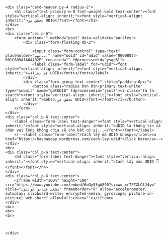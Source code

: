 <main>
<div class="row justify-content-center">
    <div class="card shadow" style="border-radius:3vw;">

    <div class="card-header py-4 radius-2">
        <h1 class="text-primary m-0 font-weight-bold text-center"><font style="vertical-align: inherit;"><font style="vertical-align: inherit;">تحقق من UDID</font></font></h1>
    </div>
    <br>
    <div class="col p-6">
        <form action="" method="post" data-validate="parsley">
            <div class="form-floating mb-2">
                
                <input class="form-control" type="text" placeholder="نهب..." name="udid" id="udid" value="00008027-001C609A1A6A402E" required="" fdprocessedid="ysgg6l">
                <label class="form-label" for="udid"><font style="vertical-align: inherit;"><font style="vertical-align: inherit;">قم بقراءة UDID</font></font></label>
            </div>
    		<div class="form-group text-center" style="padding:0px;">
    		    <button class="radius btn btn-primary text-white" type="submit" name="getUDID" fdprocessedid="jsol7"><i class="fa fa-search"><font style="vertical-align: inherit;"><font style="vertical-align: inherit;">&nbsp;تحقق من UDID</font></font></i></button>
    		</div>                               
    	</form>
    </div>
    <div class="col p-6 text-center">
    	<label class="form-label text-danger"><font style="vertical-align: inherit;"><font style="vertical-align: inherit;">UDID là thông tin cá nhân vui lòng không chia sẽ cho bất cứ ai...</font></font></label>
    	<!--<label class="form-label">Cách lấy mã UDID &nbsp;</label><a href="https://havhayday.wordpress.com/cach-lay-udid">Click Here</a>-->
    </div>
    <br>
    <div class="col p-6 text-center">
    	<h4 class="form-label text-danger"><font style="vertical-align: inherit;"><font style="vertical-align: inherit;">Cách lấy mão UDID 👇</font></font></h4>
    </div>
    <div class="col p-6 text-center">
        <iframe width="100%" height="500" src="https://www.youtube.com/embed/0oOy53gA890?si=wm_xrTFZXLQlJ4yw" title="مشغل فيديو يوتيوب" frameborder="0" allow="accelerometer; autoplay; clipboard-write; encrypted-media; gyroscope; picture-in-picture; web-share" allowfullscreen=""></iframe>
    </div>
    <br>
    <br>
    <br>



    </div>
</div>
</main>
